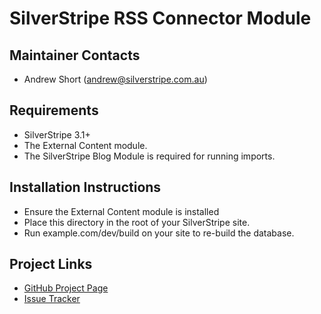 # SilverStripe RSS Connector Module

## Maintainer Contacts
*  Andrew Short (<andrew@silverstripe.com.au>)

## Requirements
*  SilverStripe 3.1+
*  The External Content module.
*  The SilverStripe Blog Module is required for running imports.

## Installation Instructions
*  Ensure the External Content module is installed
*  Place this directory in the root of your SilverStripe site.
*  Run example.com/dev/build on your site to re-build the database.

## Project Links
*  [GitHub Project Page](https://github.com/ajshort/silverstripe-rssconnector)
*  [Issue Tracker](https://github.com/ajshort/silverstripe-rssconnector/issues)

